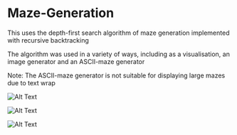 # Maze-Generation
This uses the depth-first search algorithm of maze generation implemented with recursive backtracking

The algorithm was used in a variety of ways, including as a visualisation, an image generator and an ASCII-maze generator

Note: The ASCII-maze generator is not suitable for displaying large mazes due to text wrap

![Alt Text](https://media2.giphy.com/media/fuEG943QAMbIy1TEUX/giphy.gif)


![Alt Text](https://media1.giphy.com/media/XAZkvvAPno34OSIIXG/giphy.gif)


![Alt Text](https://media3.giphy.com/media/RlMpeXjsFU33dQ3aD2/giphy.gif)
